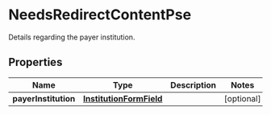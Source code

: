 

# NeedsRedirectContentPse

Details regarding the payer institution.

## Properties

| Name | Type | Description | Notes |
|------------ | ------------- | ------------- | -------------|
|**payerInstitution** | [**InstitutionFormField**](InstitutionFormField.md) |  |  [optional] |



